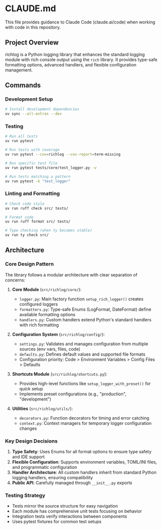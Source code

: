# CLAUDE.md

This file provides guidance to Claude Code (claude.ai/code) when working with code in this repository.

## Project Overview

richlog is a Python logging library that enhances the standard logging module with rich console output using the `rich` library. It provides type-safe formatting options, advanced handlers, and flexible configuration management.

## Commands

### Development Setup

```bash
# Install development dependencies
uv sync --all-extras --dev
```

### Testing

```bash
# Run all tests
uv run pytest

# Run tests with coverage
uv run pytest --cov=richlog --cov-report=term-missing

# Run specific test file
uv run pytest tests/core/test_logger.py -v

# Run tests matching a pattern
uv run pytest -k "test_logger"
```

### Linting and Formatting

```bash
# Check code style
uv run ruff check src/ tests/

# Format code
uv run ruff format src/ tests/

# Type checking (when ty becomes stable)
uv run ty check src/
```

## Architecture

### Core Design Pattern

The library follows a modular architecture with clear separation of concerns:

1. **Core Module** (`src/richlog/core/`):
   - `logger.py`: Main factory function `setup_rich_logger()` creates configured loggers
   - `formatters.py`: Type-safe Enums (LogFormat, DateFormat) define available formatting options
   - `handlers.py`: Custom handlers extend Python's standard handlers with rich formatting

2. **Configuration System** (`src/richlog/config/`):
   - `settings.py`: Validates and manages configuration from multiple sources (env vars, files, code)
   - `defaults.py`: Defines default values and supported file formats
   - Configuration priority: Code > Environment Variables > Config Files > Defaults

3. **Shortcuts Module** (`src/richlog/shortcuts.py`):
   - Provides high-level functions like `setup_logger_with_preset()` for quick setup
   - Implements preset configurations (e.g., "production", "development")

4. **Utilities** (`src/richlog/utils/`):
   - `decorators.py`: Function decorators for timing and error catching
   - `context.py`: Context managers for temporary logger configuration changes

### Key Design Decisions

1. **Type Safety**: Uses Enums for all format options to ensure type safety and IDE support
2. **Flexible Configuration**: Supports environment variables, TOML/INI files, and programmatic configuration
3. **Handler Architecture**: All custom handlers inherit from standard Python logging handlers, ensuring compatibility
4. **Public API**: Carefully managed through `__init__.py` exports

### Testing Strategy

- Tests mirror the source structure for easy navigation
- Each module has comprehensive unit tests focusing on behavior
- Integration tests verify interactions between components
- Uses pytest fixtures for common test setups

